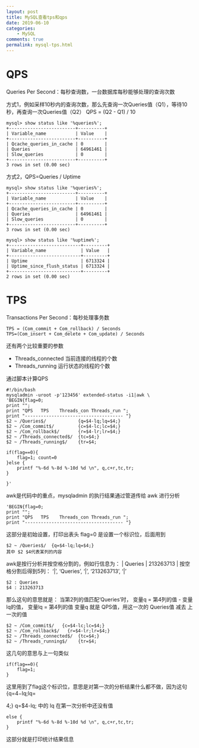 ```yaml
---
layout: post
title: MySQL查看tps和qps
date: 2019-06-10
categories:
    - MySQL
comments: true
permalink: mysql-tps.html
---
```

# QPS

Queries Per Second：每秒查询数，一台数据库每秒能够处理的查询次数

方式1，例如采样10秒内的查询次数，那么先查询一次Queries值（Q1），等待10秒，再查询一次Queries值（Q2） QPS = (Q2 - Q1) / 10 

```
mysql> show status like '%queries%';
+-------------------------+----------+
| Variable_name           | Value    |
+-------------------------+----------+
| Qcache_queries_in_cache | 0        |
| Queries                 | 64961461 |
| Slow_queries            | 0        |
+-------------------------+----------+
3 rows in set (0.00 sec)
```

方式2，QPS=Queries / Uptime 

```
mysql> show status like '%queries%';
+-------------------------+----------+
| Variable_name           | Value    |
+-------------------------+----------+
| Qcache_queries_in_cache | 0        |
| Queries                 | 64961461 |
| Slow_queries            | 0        |
+-------------------------+----------+
3 rows in set (0.00 sec)

mysql> show status like '%uptime%'; 
+---------------------------+---------+
| Variable_name             | Value   |
+---------------------------+---------+
| Uptime                    | 6713324 |
| Uptime_since_flush_status | 6713324 |
+---------------------------+---------+
2 rows in set (0.00 sec)
```

# TPS

Transactions Per Second：每秒处理事务数

```
TPS = (Com_commit + Com_rollback) / Seconds
TPS=(Com_insert + Com_delete + Com_update) / Seconds
```

还有两个比较重要的参数

- Threads_connected 当前连接的线程的个数
-  Threads_running 运行状态的线程的个数 



通过脚本计算QPS

```
#!/bin/bash
mysqladmin -uroot -p'123456' extended-status -i1|awk \
'BEGIN{flag=0;
print "";
print "QPS   TPS    Threads_con Threads_run ";
print "------------------------------------- "}
$2 ~ /Queries$/            {q=$4-lq;lq=$4;}
$2 ~ /Com_commit$/         {c=$4-lc;lc=$4;}
$2 ~ /Com_rollback$/       {r=$4-lr;lr=$4;}
$2 ~ /Threads_connected$/  {tc=$4;}
$2 ~ /Threads_running$/    {tr=$4;

if(flag==0){
    flag=1; count=0
}else {
    printf "%-6d %-8d %-10d %d \n", q,c+r,tc,tr;
}

}'
```

awk是代码中的重点，mysqladmin 的执行结果通过管道传给 awk 进行分析

```
'BEGIN{flag=0;
print "";
print "QPS   TPS    Threads_con Threads_run ";
print "------------------------------------- "}
```

这部分是初始设置，打印出表头
flag=0 是设置一个标识位，后面用到

```
$2 ~ /Queries$/  {q=$4-lq;lq=$4;}
其中 $2 $4代表某列的内容
```

awk是按行分析并按空格分割的，例如行信息为：
| Queries | 213263713 |
按空格分割后得到5列：
‘|’, ‘Queries’, ‘|’, ‘213263713’, ‘|’

```
$2 : Queries
$4 : 213263713
```

那么这句的意思就是：
当第2列的值匹配‘Queries’时，
变量q = 第4列的值 - 变量lq的值，
变量lq = 第4列的值
变量q 就是 QPS值，用这一次的 Queries值 减去 上一次的值

```
$2 ~ /Com_commit$/   {c=$4-lc;lc=$4;}
$2 ~ /Com_rollback$/   {r=$4-lr;lr=$4;}
$2 ~ /Threads_connected$/  {tc=$4;}
$2 ~ /Threads_running$/    {tr=$4;
```

这几句的意思与上一句类似

```
if(flag==0){
    flag=1; 
}
```

这里用到了flag这个标识位，意思是对第一次的分析结果什么都不做，因为这句
{q=4−lq;lq=

4;}
q=$4-lq; 中的 lq 在第一次分析中还没有值

```
else {
    printf "%-6d %-8d %-10d %d \n", q,c+r,tc,tr;
}
```

这部分就是打印统计结果信息